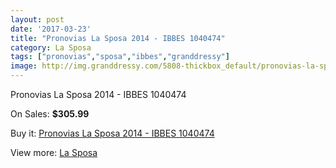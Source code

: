 ```yaml
---
layout: post
date: '2017-03-23'
title: "Pronovias La Sposa 2014 - IBBES 1040474"
category: La Sposa
tags: ["pronovias","sposa","ibbes","granddressy"]
image: http://img.granddressy.com/5808-thickbox_default/pronovias-la-sposa-2014-ibbes-1040474.jpg
---
```

Pronovias La Sposa 2014 - IBBES 1040474

On Sales: **$305.99**
<a href="https://www.granddressy.com/en/la-sposa/5144-pronovias-la-sposa-2014-ibbes-1040474.html"><amp-img layout="responsive" width="600" height="600" src="//img.granddressy.com/5808-thickbox_default/pronovias-la-sposa-2014-ibbes-1040474.jpg" alt="Pronovias La Sposa 2014 - IBBES 1040474 0" /></a>

Buy it: [Pronovias La Sposa 2014 - IBBES 1040474](https://www.granddressy.com/en/la-sposa/5144-pronovias-la-sposa-2014-ibbes-1040474.html "Pronovias La Sposa 2014 - IBBES 1040474")

View more: [La Sposa](https://www.granddressy.com/en/223-la-sposa "La Sposa")
